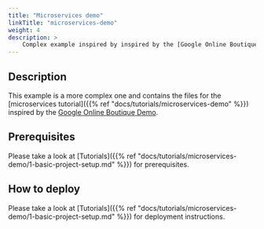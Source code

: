 ```yaml
---
title: "Microservices demo"
linkTitle: "microservices-demo"
weight: 4
description: >
    Complex example inspired by inspired by the [Google Online Boutique Demo](https://github.com/GoogleCloudPlatform/microservices-demo).
---
```

## Description
This example is a more complex one and contains the files for the
[microservices tutorial]({{% ref "docs/tutorials/microservices-demo" %}}) inspired by the
[Google Online Boutique Demo](https://github.com/GoogleCloudPlatform/microservices-demo).

## Prerequisites
Please take a look at [Tutorials]({{% ref "docs/tutorials/microservices-demo/1-basic-project-setup.md" %}}) for prerequisites.
## How to deploy
Please take a look at [Tutorials]({{% ref "docs/tutorials/microservices-demo/1-basic-project-setup.md" %}}) for deployment instructions.